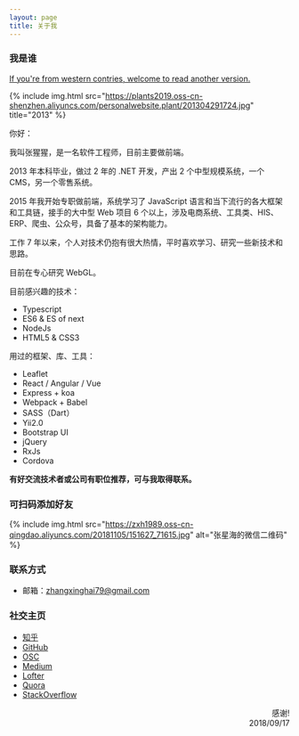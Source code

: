 ```yaml
---
layout: page
title: 关于我
---
```


### 我是谁

<a href="/about-en" class="pure-english">If you're from western contries, welcome to read another version.</a>

{% include img.html src="https://plants2019.oss-cn-shenzhen.aliyuncs.com/personalwebsite.plant/201304291724.jpg" title="2013" %}

你好：

我叫张猩猩，是一名软件工程师，目前主要做前端。

2013 年本科毕业，做过 2 年的 .NET 开发，产出 2 个中型规模系统，一个 CMS，另一个零售系统。

2015 年我开始专职做前端，系统学习了 JavaScript 语言和当下流行的各大框架和工具链，接手的大中型 Web 项目 6 个以上，涉及电商系统、工具类、HIS、ERP、爬虫、公众号，具备了基本的架构能力。

工作 7 年以来，个人对技术仍抱有很大热情，平时喜欢学习、研究一些新技术和思路。

目前在专心研究 WebGL。

目前感兴趣的技术：

- Typescript
- ES6 & ES of next
- NodeJs
- HTML5 & CSS3

用过的框架、库、工具：

- Leaflet
- React / Angular / Vue
- Express + koa
- Webpack + Babel
- SASS（Dart）
- Yii2.0
- Bootstrap UI
- jQuery
- RxJs
- Cordova

**有好交流技术者或公司有职位推荐，可与我取得联系。**

### 可扫码添加好友
{% include img.html src="https://zxh1989.oss-cn-qingdao.aliyuncs.com/20181105/151627_71615.jpg" alt="张星海的微信二维码" %}

### 联系方式

- 邮箱：zhangxinghai79@gmail.com

### 社交主页

- [知乎](https://www.zhihu.com/people/zhangxingxing89)
- [GitHub](https://github.com/zxh19890103)
- [OSC](https://github.com/zxh19890103)
- [Medium](https://medium.com/@zhangxinghai79)
- [Lofter](https://stars-in-the-sea.lofter.com/)
- [Quora](https://www.quora.com/profile/Singhi-John)
- [StackOverflow](https://stackoverflow.com/users/5721861/singhi-john)

<p style="text-align: right; margin: 0">
感谢!
<br>  
2018/09/17
</p>
